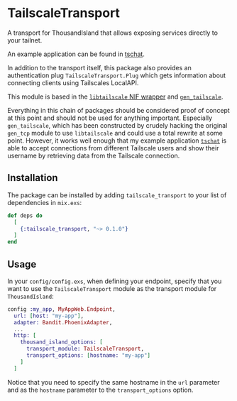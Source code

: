 # TailscaleTransport

A transport for ThousandIsland that allows exposing services directly to your tailnet.

An example application can be found in [tschat](https://github.com/Munksgaard/tschat).

In addition to the transport itself, this package also provides an
authentication plug `TailscaleTransport.Plug` which gets information about
connecting clients using Tailscales LocalAPI.

This module is based in the [`libtailscale` NIF
wrapper](https://hex.pm/packages/libtailscale) and
[`gen_tailscale`](https://hex.pm/packages/gen_tailscale).

Everything in this chain of packages should be considered proof of concept at
this point and should not be used for anything important. Especially
`gen_tailscale`, which has been constructed by crudely hacking the original
`gen_tcp` module to use `libtailscale` and could use a total rewrite at some
point. However, it works well enough that my example application
[`tschat`](https://github.com/Munksgaard/tschat) is able to accept connections
from different Tailscale users and show their username by retrieving data from
the Tailscale connection.


## Installation

The package can be installed by adding `tailscale_transport` to your list of
dependencies in `mix.exs`:

```elixir
def deps do
  [
    {:tailscale_transport, "~> 0.1.0"}
  ]
end
```

## Usage

In your `config/config.exs`, when defining your endpoint, specify that you want
to use the `TailscaleTransport` module as the transport module for
`ThousandIsland`:

```elixir
config :my_app, MyAppWeb.Endpoint,
  url: [host: "my-app"],
  adapter: Bandit.PhoenixAdapter,
  ...
  http: [
    thousand_island_options: [
      transport_module: TailscaleTransport,
      transport_options: [hostname: "my-app"]
    ]
  ]
```

Notice that you need to specify the same hostname in the `url` parameter and as
the `hostname` parameter to the `transport_options` option.
